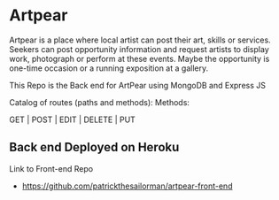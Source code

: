 # Artpear
Artpear is a place where local artist can post their art, skills or services. Seekers can post opportunity information and request artists to display work, photograph or perform at these events. Maybe the opportunity is one-time occasion or a running exposition at a gallery.

This Repo is the Back end for ArtPear using MongoDB and Express JS

Catalog of routes (paths and methods):
Methods:

GET | POST | EDIT | DELETE | PUT


Back end Deployed on Heroku
 -
Link to Front-end Repo
  - https://github.com/patrickthesailorman/artpear-front-end
